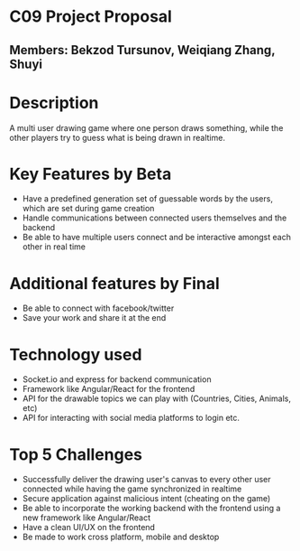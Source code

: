 # C09 Project Proposal

## Members: Bekzod Tursunov, Weiqiang Zhang, Shuyi

# Description

A multi user drawing game where one person draws something, while the other players try to guess what is being drawn in realtime.

# Key Features by Beta

- Have a predefined generation set of guessable words by the users, which are set during game creation
- Handle communications between connected users themselves and the backend
- Be able to have multiple users connect and be interactive amongst each other in real time

# Additional features by Final
- Be able to connect with facebook/twitter
- Save your work and share it at the end

# Technology used
- Socket.io and express for backend communication
- Framework like Angular/React for the frontend
- API for the drawable topics we can play with (Countries, Cities, Animals, etc)
- API for interacting with social media platforms to login etc.

# Top 5 Challenges
- Successfully deliver the drawing user's canvas to every other user connected while having the game synchronized in realtime
- Secure application against malicious intent (cheating on the game)
- Be able to incorporate the working backend with the frontend using a new framework like Angular/React
- Have a clean UI/UX on the frontend
- Be made to work cross platform, mobile and desktop